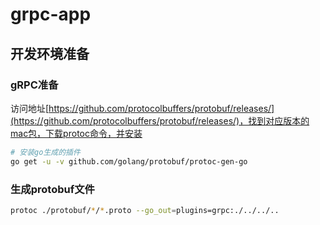 # grpc-app

## 开发环境准备

### gRPC准备

访问地址[https://github.com/protocolbuffers/protobuf/releases/](https://github.com/protocolbuffers/protobuf/releases/)，找到对应版本的mac包，下载protoc命令，并安装

```bash
# 安装go生成的插件
go get -u -v github.com/golang/protobuf/protoc-gen-go
```

### 生成protobuf文件

```bash
protoc ./protobuf/*/*.proto --go_out=plugins=grpc:./../../..
```


